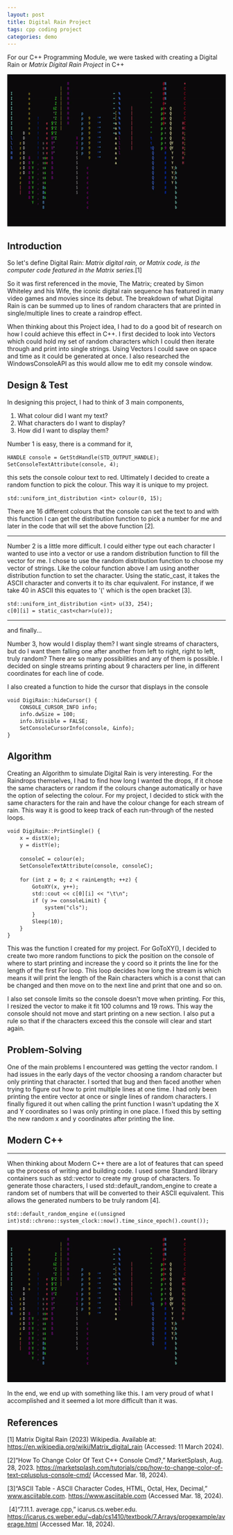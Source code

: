 ```yaml
---
layout: post
title: Digital Rain Project
tags: cpp coding project
categories: demo
---
```


For our C++ Programming Module, we were tasked with creating a Digital Rain or _Matrix Digital Rain Project_ in C++

<img src="https://raw.githubusercontent.com/sarahMATU/DigiRainProject/main/docs/assets/images/Raining.gif" width="600" height="350">

## Introduction
So let's define Digital Rain: _Matrix digital rain, or Matrix code, is the computer code featured in the Matrix series._[1] 

So it was first referenced in the movie, The Matrix; created by Simon Whiteley and his Wife, the iconic digital rain sequence has featured in many video games and movies since its debut. The breakdown of what Digital Rain is can be summed up to lines of random characters that are printed in single/multiple lines to create a raindrop effect.

When thinking about this Project idea, I had to do a good bit of research on how I could achieve this effect in C++. I first decided to look into Vectors which could hold my set of random characters which I could then iterate through and print into single strings. Using Vectors I could save on space and time as it could be generated at once. I also researched the WindowsConsoleAPI as this would allow me to edit my console window.

## Design & Test
In designing this project, I had to think of 3 main components,
1. What colour did I want my text?
2. What characters do I want to display?
3. How did I want to display them?

Number 1 is easy, there is a command for it,
```
HANDLE console = GetStdHandle(STD_OUTPUT_HANDLE);
SetConsoleTextAttribute(console, 4);
```
this sets the console colour text to red. Ultimately I decided to create a random function to pick the colour. This way it is unique to my project.
```
std::uniform_int_distribution <int> colour(0, 15);
```
There are 16 different colours that the console can set the text to and with this function I can get the distribution function to pick a number for me and later in the code that will set the above function [2].

--------------------------------------------------------------------------------------------------

Number 2 is a little more difficult. I could either type out each character I wanted to use into a vector or use a random distribution function to fill the vector for me. I chose to use the random distribution function to choose my vector of strings. Like the colour function above I am using another distribution function to set the character. Using the static_cast, it takes the ASCII character and converts it to its char equivalent. For instance, if we take 40 in ASCII this equates to '(' which is the open bracket [3].
```
std::uniform_int_distribution <int> u(33, 254);
c[0][i] = static_cast<char>(u(e));
```
--------------------------------------------------------------------------------------------------

and finally...

Number 3, how would I display them? I want single streams of characters, but do I want them falling one after another from left to right, right to left, truly random? There are so many possibilities and any of them is possible. I decided on single streams printing about 9 characters per line, in different coordinates for each line of code.

I also created a function to hide the cursor that displays in the console 
```
void DigiRain::hideCursor() {
	CONSOLE_CURSOR_INFO info;
	info.dwSize = 100;
	info.bVisible = FALSE;
	SetConsoleCursorInfo(console, &info);
}
```

## Algorithm
Creating an Algorithm to simulate Digital Rain is very interesting. For the Raindrops themselves, I had to find how long I wanted the drops, if it chose the same characters or random if the colours change automatically or have the option of selecting the colour. For my project, I decided to stick with the same characters for the rain and have the colour change for each stream of rain. This way it is good to keep track of each run-through of the nested loops.
```
void DigiRain::PrintSingle() {
	x = distX(e);
	y = distY(e);

	consoleC = colour(e);
	SetConsoleTextAttribute(console, consoleC);

	for (int z = 0; z < rainLength; ++z) {
		GotoXY(x, y++);
		std::cout << c[0][i] << "\t\n";
		if (y >= consoleLimit) {
			system("cls");
		}
		Sleep(10);
	}
}
```
This was the function I created for my project. For GoToXY(), I decided to create two more random functions to pick the position on the console of where to start printing and increase the y coord so it prints the line for the length of the first For loop. This loop decides how long the stream is which means it will print the length of the Rain characters which is a const that can be changed and then move on to the next line and print that one and so on.

I also set console limits so the console doesn't move when printing. For this, I resized the vector to make it fit 100 columns and 19 rows. This way the console should not move and start printing on a new section. I also put a rule so that if the characters exceed this the console will clear and start again.

## Problem-Solving
One of the main problems I encountered was getting the vector random. I had issues in the early days of the vector choosing a random character but only printing that character. I sorted that bug and then faced another when trying to figure out how to print multiple lines at one time. I had only been printing the entire vector at once or single lines of random characters. I finally figured it out when calling the print function I wasn't updating the X and Y coordinates so I was only printing in one place. I fixed this by setting the new random x and y coordinates after printing the line.

## Modern C++
--------------------------------------------------------------------------------------------------
When thinking about Modern C++ there are a lot of features that can speed up the process of writing and building code. I used some Standard library containers such as std::vector to create my group of characters. To generate those characters, I used std::default_random_engine to create a random set of numbers that will be converted to their ASCII equivalent. This allows the generated numbers to be truly random [4].
```
std::default_random_engine e((unsigned int)std::chrono::system_clock::now().time_since_epoch().count());
```

<img src="https://raw.githubusercontent.com/sarahMATU/DigiRainProject/main/docs/assets/images/Raining.gif" width="600" height="350">

In the end, we end up with something like this. I am very proud of what I accomplished and it seemed a lot more difficult than it was.


## References
[1] Matrix Digital Rain (2023) Wikipedia. Available at: https://en.wikipedia.org/wiki/Matrix_digital_rain (Accessed: 11 March 2024).

[2]“How To Change Color Of Text C++ Console Cmd?,” MarketSplash, Aug. 28, 2023. https://marketsplash.com/tutorials/cpp/how-to-change-color-of-text-cplusplus-console-cmd/ (Accessed Mar. 18, 2024).

[3]“ASCII Table - ASCII Character Codes, HTML, Octal, Hex, Decimal,” www.asciitable.com. https://www.asciitable.com (Accessed Mar. 18, 2024).

‌
[4]“7.11.1. average.cpp,” icarus.cs.weber.edu. https://icarus.cs.weber.edu/~dab/cs1410/textbook/7.Arrays/progexample/average.html (Accessed Mar. 18, 2024).
‌
‌

